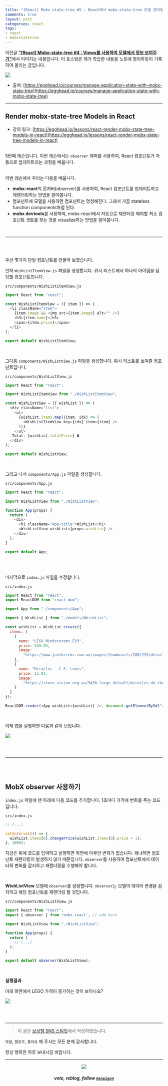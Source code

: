 ```yaml
---
title: "[React] Mobx-state-tree #5 : React에서 mobx-state-tree 모델 렌더링하기"
comments: true
layout: post
categories: react
tags:
- react
- mobxstatetree
---
```


이전글 [**"\[React\] Mobx-state-tree #4 : Views를 사용하여 모델에서 정보 보여주기"**](/react/2019/08/20/manage-application-state-with-mobx-state-tree-4/)에서 이어지는 내용입니다. 이 포스팅은 제가 학습한 내용을 노트에 정리하듯이 기록하여 올리는 글입니다.

![](https://files.steempeak.com/file/steempeak/anpigon/sYISPibs-E1848CE185A6E18486E185A9E186A820E1848BE185A5E186B9E18482E185B3E186AB20E18483E185B5E1848CE185A1E1848BE185B5E186AB.png)
* 출처: [https://egghead.io/courses/manage-application-state-with-mobx-state-tree](https://egghead.io/courses/manage-application-state-with-mobx-state-tree)

***

## Render mobx-state-tree Models in React

* 강의 링크: [https://egghead.io/lessons/react-render-mobx-state-tree-models-in-react](https://egghead.io/lessons/react-render-mobx-state-tree-models-in-react)

<br>5번째 레슨입니다. 이번 레슨에서는 `observer` 래퍼를 사용하여, React 컴포넌트가 자동으로 업데이트되는 과정을 배웁니다.

<br>이번 레슨에서 우리는 다음을 배웁니다.

*  **mobx-react**의 옵저버(observer)를 사용하여, React 컴포넌트를 업데이트하고 재렌더링하는 방법을 알아봅니다.
* 컴포넌트에 모델을 사용하면 컴포넌트는 멍청해진다. 그래서 가끔 stateless function components처럼 된다.
* **mobx devtools**를 사용하여, mobx-react에서 자동으로 재렌더링 해야할 최소 컴포넌트 셋트를 찾는 것을 visualize하는 방법을 알아봅니다.

<br>

***

<br><br>

우선 몇가지 단일 컴포넌트를 만들어 보겠습니다. 

먼저 `WishListItemView.js` 파일을 생성합니다. 위시 리스트에서 하나의 아이템을 담당할 컴포넌트입니다.

`src/components/WishListItemView.js`

```js
import React from "react";

const WishListItemView = ({ item }) => (
  <li className="item">
    {item.image && <img src={item.image} alt="" />}
    <h3>{item.name}</h3>
    <span>{item.price}</span>
  </li>
);

export default WishListItemView;

```

<br>

그다음 `components/WishListView.js` 파일을 생성합니다.  위시 리스트를 보여줄 컴포넌트입니다.

`src/components/WishListView.js`

```js
import React from "react";

import WishListItemView from "./WishListItemView";

const WishListView = ({ wishList }) => (
  <div className="list">
    <ul>
      {wishList.items.map((item, idx) => (
        <WishListItemView key={idx} item={item} />
      ))}
    </ul>
   Total: {wishList.totalPrice} 💲
  </div>
);

export default WishListView;

```

<br>

그리고 나서 `components/App.js` 파일을 생성합니다. 

`src/components/App.js`

```js
import React from "react";

import WishListView from "./WishListView";

function App(props) {
  return (
    <div>
      <h1 className="App-title">WishList</h1>
      <WishListView wishList={props.wishList} />
    </div>
  );
}

export default App;
```

<br>
<br>

마지막으로 `index.js` 파일을 수정합니다.

`src/index.js`

```js
import React from "react";
import ReactDOM from "react-dom";

import App from "./components/App";

import { WishList } from "./models/WhishList";

const wishList = WishList.create({
  items: [
    {
      name: "LEGO Mindstorems EV3",
      price: 349.95,
      image:
        "https://www.justbricks.com.au/images/thumbnails/280/229/detailed/14/31313LEGOMINDSTORMSNXTEV3.png"
    },
    {
      name: "Miracles - C.S. Lewis",
      price: 12.91,
      image:
        "https://store.vision.org.au/5438-large_default/miracles-do-they-really-happen-c-s-lewis-paperback.jpg"
    }
  ]
});

ReactDOM.render(<App wishList={wishList} />, document.getElementById("root"));
```

<br>

이제 앱을 실행하면 다음과 같이 보입니다.

![](https://files.steempeak.com/file/steempeak/anpigon/46y4Ng2j-E18489E185B3E1848FE185B3E18485E185B5E186ABE18489E185A3E186BA202019-08-182012.59.18.png)


<br><br>

***

<br><br>

## MobX observer 사용하기


`index.js` 파일에 맨 아래에 다음 코드를 추가합니다. 1초마다 가격에 변화를 주는 코드입니다.

`src/index.js`

```js
// (...)

setInterval(() => {
  wishList.items[0].changePrice(wishList.items[0].price + 1);
}, 1000);
```

지금은 위에 코드를 입력하고 실행하면 화면에 아무런 변화가 없습니다. 왜냐하면 컴포넌트 재렌더링이 발생하지 않기 때문입니다. `observer`를 사용하여 컴포넌트에서 데이터의 변화를 감지하고 재렌더링을 수행해야 합니다.

<br>

**WishListView** 모델에 `observer`를 설정합니다. `observer`는 모델의 데이터 변경을 감지하고 해당 컴포넌트를 재렌더링 할 것입니다.

`src/components/WishListView.js`

```js
import React from "react";
import { observer } from 'mobx-react'; // add here

import WishListView from "./WishListView";

function App(props) {
  return (
    // (...)
  );
}

export default observer(WishListView);
```
<br>

**실행결과**

아래 화면에서 LEGO 가격이 증가하는 것이 보이나요?

![](https://files.steempeak.com/file/steempeak/anpigon/XIh7Smjo-2019-08-182013-22-41.2019-08-182013_23_25.gif)

<br>
<br>

***

> 이 글은 [보상형 SNS 스팀잇](https://steemit.com/@anpigon)에서 작성하였습니다.

 `댓글`, `팔로우`, `좋아요` 해 주시는 모든 분께 감사합니다.

항상 행복한 하루 보내시길 바랍니다.

***

<center><img src='https://steemitimages.com/400x0/https://cdn.steemitimages.com/DQmQmWhMN6zNrLmKJRKhvSScEgWZmpb8zCeE2Gray1krbv6/BC054B6E-6F73-46D0-88E4-C88EB8167037.jpeg'><h5>vote, reblog, follow <code><a href='https://steemit.com/@anpigon'>@anpigon</a></code></h5></center>

<br>